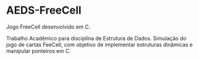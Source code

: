 # AEDS-FreeCell
Jogo FreeCell desenvolvido em C.

Trabalho Acadêmico para disciplina de Estrutura de Dados. Simulação do jogo de cartas FeeCell, com objetivo de implementar estruturas dinâmicas e manipular ponteiros em C.
